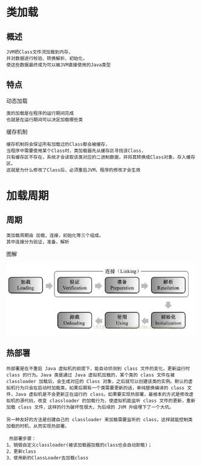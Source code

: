 

# 类加载

## 概述

    JVM把Class文件流加载到内存，
    并对数据进行校验、转换解析、初始化，
    使这些数据最终成为可以被JVM直接使用的Java类型

## 特点

动态加载 

	类的加载是在程序的运行期间完成 
	也就是在运行期间可以决定加载哪些类

缓存机制

	缓存机制将会保证所有加载过的Class都会被缓存，
	当程序中需要使用某个Class时，类加载器先从缓存区寻找该Class，
	只有缓存区不存在，系统才会读取该类对应的二进制数据，并将其转换成Class对象，存入缓存区。
	这就是为什么修改了Class后，必须重启JVM，程序的修改才会生效



# 加载周期	

## 周期

	类加载周期由 加载，连接，初始化等三个组成。
	其中连接分为验证，准备，解析
图解

![](https://github.com/RodJohn/JVM/blob/master/img/%E7%B1%BB%E5%8A%A0%E8%BD%BD%E8%BF%87%E7%A8%8B.png)


##  热部署

	热部署是在不重启 Java 虚拟机的前提下，能自动侦测到 class 文件的变化，更新运行时 class 的行为。Java 类是通过 Java 虚拟机加载的，某个类的 class 文件在被 classloader 加载后，会生成对应的 Class 对象，之后就可以创建该类的实例。默认的虚拟机行为只会在启动时加载类，如果后期有一个类需要更新的话，单纯替换编译的 class 文件，Java 虚拟机是不会更新正在运行的 class。如果要实现热部署，最根本的方式是修改虚拟机的源代码，改变 classloader 的加载行为，使虚拟机能监听 class 文件的更新，重新加载 class 文件，这样的行为破坏性很大，为后续的 JVM 升级埋下了一个大坑。
	
	另一种友好的方法是创建自己的 classloader 来加载需要监听的 class，这样就能控制类加载的时机，从而实现热部署。
	
	 热部署步骤：
	1、销毁自定义classloader(被该加载器加载的class也会自动卸载)；
	2、更新class
	3、使用新的ClassLoader去加载class
